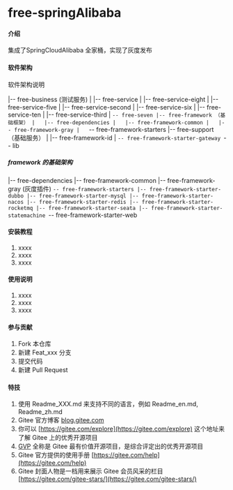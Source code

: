 # free-springAlibaba

#### 介绍
集成了SpringCloudAlibaba 全家桶，实现了灰度发布

#### 软件架构
软件架构说明

|-- free-business (测试服务)
|   |-- free-service
|   |-- free-service-eight
|   |-- free-service-five
|   |-- free-service-second
|   |-- free-service-six
|   |-- free-service-ten
|   |-- free-service-third
|   `-- free-seven
|-- free-framework （基础框架）
|   |-- free-dependencies
|   |-- free-framework-common
|   |-- free-framework-gray
|   `-- free-framework-starters
|-- free-support （基础服务）
|   |-- free-framework-id
|   `-- free-framework-starter-gateway
`-- lib

##### framework 的基础架构

|-- free-dependencies
|-- free-framework-common
|-- free-framework-gray (灰度插件)
`-- free-framework-starters
    |-- free-framework-starter-dubbo
    |-- free-framework-starter-mysql
    |-- free-framework-starter-nacos
    |-- free-framework-starter-redis
    |-- free-framework-starter-rocketmq
    |-- free-framework-starter-seata
    |-- free-framework-starter-statemachine
    `-- free-framework-starter-web



#### 安装教程

1.  xxxx
2.  xxxx
3.  xxxx

#### 使用说明

1.  xxxx
2.  xxxx
3.  xxxx

#### 参与贡献

1.  Fork 本仓库
2.  新建 Feat_xxx 分支
3.  提交代码
4.  新建 Pull Request


#### 特技

1.  使用 Readme\_XXX.md 来支持不同的语言，例如 Readme\_en.md, Readme\_zh.md
2.  Gitee 官方博客 [blog.gitee.com](https://blog.gitee.com)
3.  你可以 [https://gitee.com/explore](https://gitee.com/explore) 这个地址来了解 Gitee 上的优秀开源项目
4.  [GVP](https://gitee.com/gvp) 全称是 Gitee 最有价值开源项目，是综合评定出的优秀开源项目
5.  Gitee 官方提供的使用手册 [https://gitee.com/help](https://gitee.com/help)
6.  Gitee 封面人物是一档用来展示 Gitee 会员风采的栏目 [https://gitee.com/gitee-stars/](https://gitee.com/gitee-stars/)
